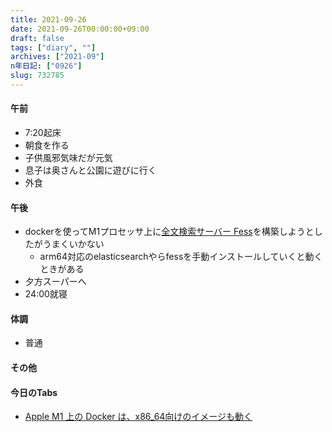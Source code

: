 ```yaml
---
title: 2021-09-26
date: 2021-09-26T00:00:00+09:00
draft: false
tags: ["diary", ""]
archives: ["2021-09"]
n年日記: ["0926"]
slug: 732785
---
```

#### 午前
- 7:20起床
- 朝食を作る
- 子供風邪気味だが元気
- 息子は奥さんと公園に遊びに行く
- 外食
#### 午後
- dockerを使ってM1プロセッサ上に[全文検索サーバー Fess](https://fess.codelibs.org/ja/)を構築しようとしたがうまくいかない
  - arm64対応のelasticsearchやらfessを手動インストールしていくと動くときがある
- 夕方スーパーへ
- 24:00就寝
#### 体調
- 普通
#### その他
#### 今日のTabs
- [Apple M1 上の Docker は、x86_64向けのイメージも動く](https://zenn.dev/chimerast/articles/efae877853e837)